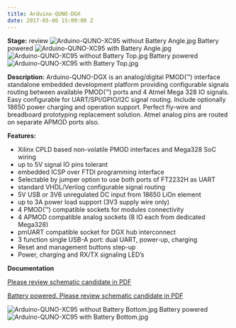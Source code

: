 ```yaml
---
title: Arduino-QUNO-DGX
date: 2017-05-06 15:09:00 Z
---
```


**Stage:** review
![Arduino-QUNO-XC95 without Battery Angle.jpg](/uploads/Arduino-QUNO-DGX/Arduino-QUNO-XC95%20without%20Battery%20Angle.jpg)
Battery powered
![Arduino-QUNO-XC95 with Battery Angle.jpg](/uploads/Arduino-QUNO-DGX/Arduino-QUNO-XC95%20with%20Battery%20Angle.jpg)
![Arduino-QUNO-XC95 without Battery Top.jpg](/uploads/Arduino-QUNO-DGX/Arduino-QUNO-XC95%20without%20Battery%20Top.jpg)
Battery powered
![Arduino-QUNO-XC95 with Battery Top.jpg](/uploads/Arduino-QUNO-DGX/Arduino-QUNO-XC95%20with%20Battery%20Top.jpg)
 
**Description:**
Arduino-QUNO-DGX is an analog/digital PMOD(™) interface standalone embedded development platform providing configurable signals routing between available PMOD(™) ports and 4 Atmel Mega 328 IO signals. Easy configurable for UART/SPI/GPIO/I2C signal routing. Include optionally 18650 power charging and operation support. Perfect fly-wire and breadboard prototyping replacement solution. Atmel analog pins are routed on separate APMOD ports also.

**Features:**
* Xilinx CPLD based non-volatile PMOD interfaces and Mega328 SoC wiring
* up to 5V signal IO pins tolerant
* embedded ICSP over FTDI programming interface
* Selectable by jumper option to use both ports of FT2232H as UART
* standard VHDL/Verilog configurable signal routing
* 5V USB or 3V6 unregulated DC input from 18650 LiOn element
* up to 3A power load support (3V3 supply wire only)
* 4 PMOD(™) compatible sockets for modules connectivity
* 4 APMOD compatible analog sockets (8 IO each from dedicated Mega328)
* pmUART compatible socket for DGX hub interconnect
* 3 function single USB-A port: dual UART, power-up, charging
* Reset and management buttons step-up
* Power, charging and RX/TX signaling LED’s

**Documentation**

[Please review schematic candidate in PDF](/uploads/Arduino-QUNO-DGX/Arduino-QUNO-XC95-without%20Battery%20r1%20Scheme.PDF)

[Battery powered. Please review schematic candidate in PDF](/uploads/Arduino-QUNO-DGX/Arduino-QUNO-XC95-with%20Battery%20r1%20Scheme.PDF)

![Arduino-QUNO-XC95 without Battery Bottom.jpg](/uploads/Arduino-QUNO-DGX/Arduino-QUNO-XC95%20without%20Battery%20Bottom.jpg)
Battery powered
![Arduino-QUNO-XC95 with Battery Bottom.jpg](/uploads/Arduino-QUNO-DGX/Arduino-QUNO-XC95%20with%20Battery%20Bottom.jpg)